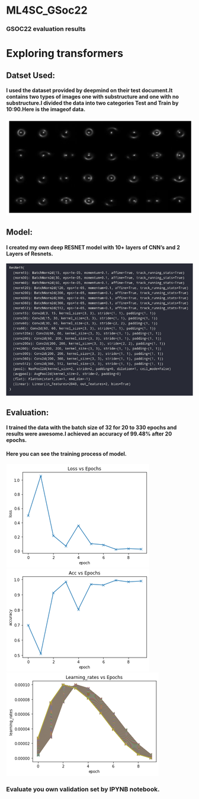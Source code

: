 # ML4SC_GSoc22
### GSOC22 evaluation results
# **Exploring** **transformers**
## Datset Used:
#### I used the dataset provided by deepmind on their test document.It contains two types of images one with substructure and one with no substructure.I divided the data into two categories Test and Train by 10:90.Here is the imageof data.
![](images/batch.png)

## Model:
#### I created my own deep RESNET model with 10+ layers of CNN’s and 2 Layers of Resnets.
![](/images/model.png)
## Evaluation:
#### I trained the data with the batch size of 32 for 20 to 330 epochs and results were awesome.I achieved an accuracy of 99.48% after 20 epochs.
#### Here you can see the training process of model.
![](images/loss_9.png)
![](images/accu_9.png)
![](images/lrs_9.png)

### Evaluate you own validation set by IPYNB notebook.

